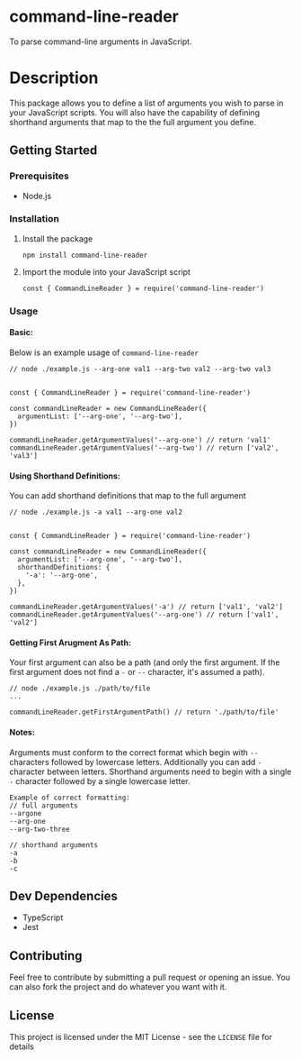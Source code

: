 # command-line-reader

To parse command-line arguments in JavaScript.

# Description

This package allows you to define a list of arguments you wish to parse in your JavaScript scripts. You will also have the capability of defining shorthand arguments that map to the the full argument you define.

## Getting Started

### Prerequisites
* Node.js

### Installation

1. Install the package
    ```
    npm install command-line-reader
    ```
2. Import the module into your JavaScript script
    ```
    const { CommandLineReader } = require('command-line-reader')
    ```
### Usage

#### Basic:
Below is an example usage of `command-line-reader`
```
// node ./example.js --arg-one val1 --arg-two val2 --arg-two val3


const { CommandLineReader } = require('command-line-reader')

const commandLineReader = new CommandLineReader({
  argumentList: ['--arg-one', '--arg-two'],
})

commandLineReader.getArgumentValues('--arg-one') // return 'val1'
commandLineReader.getArgumentValues('--arg-two') // return ['val2', 'val3']
```

#### Using Shorthand Definitions:

You can add shorthand definitions that map to the full argument

```
// node ./example.js -a val1 --arg-one val2


const { CommandLineReader } = require('command-line-reader')

const commandLineReader = new CommandLineReader({
  argumentList: ['--arg-one', '--arg-two'],
  shorthandDefinitions: {
    '-a': '--arg-one',
  },
})

commandLineReader.getArgumentValues('-a') // return ['val1', 'val2']
commandLineReader.getArgumentValues('--arg-one') // return ['val1', 'val2']
```

#### Getting First Arugment As Path:

Your first argument can also be a path (and only the first argument. If the first argument does not find a `-` or `--` character, it's assumed a path).
```
// node ./example.js ./path/to/file
...

commandLineReader.getFirstArgumentPath() // return './path/to/file'
```
#### Notes:

Arguments must conform to the correct format which begin with `--` characters followed by lowercase letters. Additionally you can add `-` character between letters. Shorthand arguments need to begin with a single `-` character followed by a single lowercase letter.
```
Example of correct formatting:
// full arguments
--argone
--arg-one
--arg-two-three

// shorthand arguments
-a
-b
-c
```
## Dev Dependencies
* TypeScript
* Jest


## Contributing
Feel free to contribute by submitting a pull request or opening an issue. You can also fork the project and do whatever you want with it.

## License
This project is licensed under the MIT License - see the `LICENSE` file for details